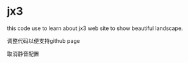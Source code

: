 # jx3
this code use to learn about jx3 web site to show beautiful landscape.

调整代码以便支持github page

取消静音配置